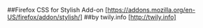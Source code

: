 ##Firefox CSS for Stylish Add-on [https://addons.mozilla.org/en-US/firefox/addon/stylish/]
##by twily.info [http://twily.info]
